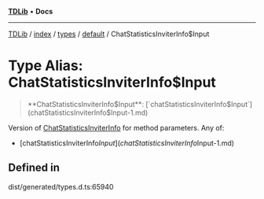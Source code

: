 [**TDLib**](../../../../../../README.md) • **Docs**

***

[TDLib](../../../../../../modules.md) / [index](../../../../../README.md) / [types](../../../README.md) / [default](../README.md) / ChatStatisticsInviterInfo$Input

# Type Alias: ChatStatisticsInviterInfo$Input

> **ChatStatisticsInviterInfo$Input**: [`chatStatisticsInviterInfo$Input`](chatStatisticsInviterInfo$Input-1.md)

Version of [ChatStatisticsInviterInfo](ChatStatisticsInviterInfo.md) for method parameters.
Any of:
- [chatStatisticsInviterInfo$Input](chatStatisticsInviterInfo$Input-1.md)

## Defined in

dist/generated/types.d.ts:65940
